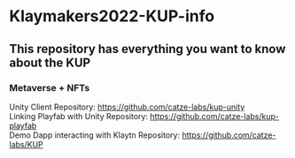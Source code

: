 # Klaymakers2022-KUP-info <br/>
## This repository has everything you want to know about the KUP<br/>

### **Metaverse + NFTs**<br/>
Unity Client Repository: https://github.com/catze-labs/kup-unity<br/>
Linking Playfab with Unity Repository: https://github.com/catze-labs/kup-playfab<br/>
Demo Dapp interacting with Klaytn Repository: https://github.com/catze-labs/KUP<br/>


